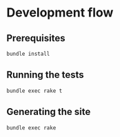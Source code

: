# Development flow  

## Prerequisites  

    bundle install

## Running the tests  

    bundle exec rake t

## Generating the site  

    bundle exec rake
